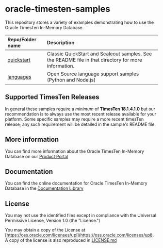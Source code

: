 # oracle-timesten-samples

This repository stores a variety of examples demonstrating how to use the Oracle TimesTen In-Memory  Database. 

| Repo/Folder name            | Description                                     |
| :-------------------------- | :---------------------------------------------- |
| [quickstart](./quickstart)  | Classic QuickStart and Scaleout samples. See the README file in that directory for more information. |
| [languages](./languages) | Open Source language support samples (Python and Node.js) | 

## Supported TimesTen Releases
In general these samples require a _minimum_ of **TimesTen 18.1.4.1.0** but our recommendation is to always use the most recent release available for your platform. Some specific samples may require a more recent timesTen release; any such requirement will be detailed in the sample's README file.

## More information
You can find more information about the Oracle TimesTen In-Memory Database on our [Product Portal](https://www.oracle.com/database/technologies/related/timesten.html)

## Documentation
You can find the online documentation for Oracle TimesTen In-Memory Database in the [Documentation Library](https://docs.oracle.com/en/database/other-databases/timesten/)

## License

You may not use the identified files except in compliance with the Universal Permissive License, Version 1.0 (the "License.")

You may obtain a copy of the License at [https://oss.oracle.com/licenses/upl](https://oss.oracle.com/licenses/upl).  A copy of the license is also reproduced in [LICENSE.md](./LICENSE.md)